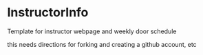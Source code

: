 # InstructorInfo
Template for instructor webpage and weekly door schedule


this needs directions for forking and creating a github account, etc
